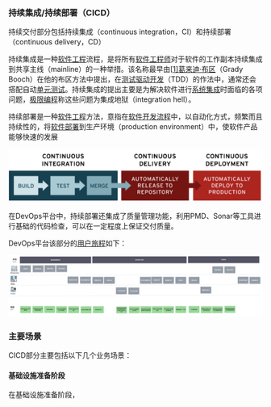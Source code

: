 ### 持续集成/持续部署（CICD）

持续交付部分包括持续集成（continuous integration，CI）和持续部署（continuous delivery，CD） 

持续集成是一种[软件工程](https://zh.wikipedia.org/wiki/軟體工程)流程，是将所有[软件工程师](https://zh.wikipedia.org/wiki/軟件工程師)对于软件的工作副本持续集成到共享主线（mainline）的一种举措。该名称最早由[[1\]](https://zh.wikipedia.org/wiki/持續整合#cite_note-1)[葛来迪·布区](https://zh.wikipedia.org/wiki/葛來迪·布區)（Grady Booch）在他的布区方法中提出，在[测试驱动开发](https://zh.wikipedia.org/wiki/测试驱动开发)（TDD）的作法中，通常还会搭配自动[单元测试](https://zh.wikipedia.org/wiki/单元测试)。持续集成的提出主要是为解决软件进行[系统集成](https://zh.wikipedia.org/wiki/系統整合)时面临的各项问题，[极限编程](https://zh.wikipedia.org/wiki/极限编程)称这些问题为集成地狱（integration hell）。

持续部署是一种[软件工程](https://zh.wikipedia.org/wiki/軟體工程)方法，意指在[软件开发流程](https://zh.wikipedia.org/wiki/軟體開發流程)中，以自动化方式，频繁而且持续性的，将[软件](https://zh.wikipedia.org/wiki/軟體)[部署](https://zh.wikipedia.org/wiki/软件部署)到生产环境（production environment）中，使软件产品能够快速的发展

![image-20220725112843845](CICD.assets/image-20220725112843845.png)

在DevOps平台中，持续部署还集成了质量管理功能，利用PMD、Sonar等工具进行基础的代码检查，可以在一定程度上保证交付质量。

DevOps平台该部分的[用户旅程]( https://www.beeart.com/invitation?invitationCode=66d7eb41-1b6c-4d32-a864-0b69ecfde08b&tool=2f2d6f0a-9805-41e4-8221-aaf10516f667)如下：

![image-20220728093657998](CICD.assets/image-20220728093657998.png)

### 主要场景

CICD部分主要包括以下几个业务场景：

#### 基础设施准备阶段

在基础设施准备阶段，